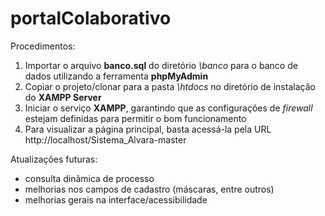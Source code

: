 # portalColaborativo

Procedimentos:
1. Importar o arquivo <b>banco.sql</b> do diretório <i>\banco</i> para o banco de dados utilizando a ferramenta <b>phpMyAdmin</b>
2. Copiar o projeto/clonar <b></b> para a pasta <i>\htdocs</i> no diretório de instalação do <b>XAMPP Server</b>
4. Iniciar o serviço <b>XAMPP</b>, garantindo que as configurações de <i>firewall</i> estejam definidas para permitir o bom funcionamento
3. Para visualizar a página principal, basta acessá-la pela URL http://localhost/Sistema_Alvara-master

Atualizações futuras:
- consulta dinâmica de processo
- melhorias nos campos de cadastro (máscaras, entre outros)
- melhorias gerais na interface/acessibilidade

